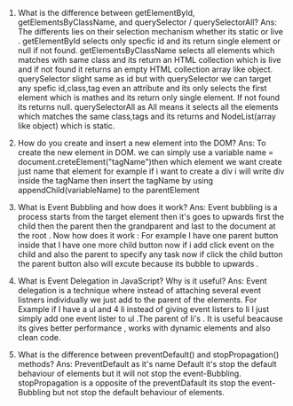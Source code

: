 1. What is the difference between getElementById, getElementsByClassName, and querySelector / querySelectorAll?
Ans: The differents lies on their selection mechanism whether its static or live .
getElementById selects only specfic id and its return single element or null if not found. getElementsByClassName selects all elements which matches with same class and its return an HTML collection which is live 
and if not found it returns an empty HTML collection array like object. querySelector slight same as id but with querySelector we can target any spefic id,class,tag even an attribute and its only selects the first
element which is mathes and its return only single element. If not found its returns null. querySelectorAll as All means it selects all the elements which matches the same class,tags and its returns and NodeList(array like object) which is static.

2. How do you create and insert a new element into the DOM?
Ans: To create the new element in DOM. we can simply use a variable name = document.creteElement("tagName")then which element we want create just name that element for example if i want to create a div i will write div inside the tagName then insert the tagName by using appendChild(variableName) to the parentElement 
 
3. What is Event Bubbling and how does it work?
Ans: Event bubbling is a process starts from the target element then it's goes to upwards first the child then the parent then the grandparent and last to the document at the root . Now how does it work : For example I have one parent button inside that I have one more child button now if i add click event on the child and also the parent to specify any task now if click the child button the parent button also will excute because its bubble to upwards .
4. What is Event Delegation in JavaScript? Why is it useful?
Ans: Event delegation is a technique where instead of attaching several event listners individually we just add to the parent of the elements. For Example if I have a ul and 4 li instead of giving event listers to li I just simply add one event lister to ul .The parent of li's . It is useful beacause its gives better performance , works with dynamic elements and also clean code.
5. What is the difference between preventDefault() and stopPropagation() methods?
Ans: PreventDefault as it's name Default it's stop the default behaviour of elements but it will not stop the event-Bubbling.
stopPropagation is a opposite of the preventDafault its stop the event-Bubbling but not stop the default behaviour of elements.

